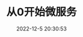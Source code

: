 ---
pageComponent:
  name: Catalogue
  data:
    key: 060.projects
    imgUrl: /assets/img/spring.png
    description: 微服务
title: 从0开始微服务
date: 2022-12-5 20:30:53
permalink: /projects/
sidebar: false
article: false
comment: false
comments: false
editLink: false
---